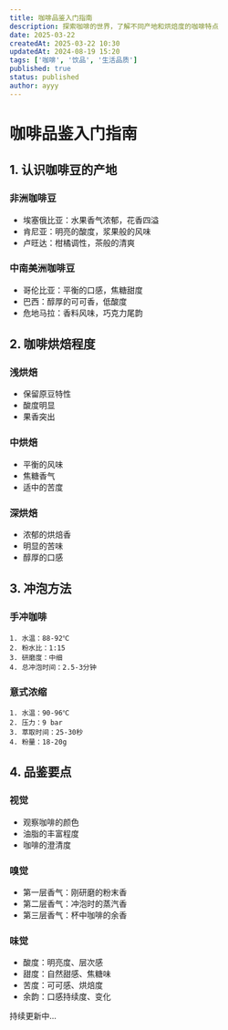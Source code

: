 ```yaml
---
title: 咖啡品鉴入门指南
description: 探索咖啡的世界，了解不同产地和烘焙度的咖啡特点
date: 2025-03-22
createdAt: 2025-03-22 10:30
updatedAt: 2024-08-19 15:20
tags: ['咖啡', '饮品', '生活品质']
published: true
status: published
author: ayyy
---
```


# 咖啡品鉴入门指南

## 1. 认识咖啡豆的产地

### 非洲咖啡豆
- 埃塞俄比亚：水果香气浓郁，花香四溢
- 肯尼亚：明亮的酸度，浆果般的风味
- 卢旺达：柑橘调性，茶般的清爽

### 中南美洲咖啡豆
- 哥伦比亚：平衡的口感，焦糖甜度
- 巴西：醇厚的可可香，低酸度
- 危地马拉：香料风味，巧克力尾韵

## 2. 咖啡烘焙程度

### 浅烘焙
- 保留原豆特性
- 酸度明显
- 果香突出

### 中烘焙
- 平衡的风味
- 焦糖香气
- 适中的苦度

### 深烘焙
- 浓郁的烘焙香
- 明显的苦味
- 醇厚的口感

## 3. 冲泡方法

### 手冲咖啡
```
1. 水温：88-92℃
2. 粉水比：1:15
3. 研磨度：中细
4. 总冲泡时间：2.5-3分钟
```

### 意式浓缩
```
1. 水温：90-96℃
2. 压力：9 bar
3. 萃取时间：25-30秒
4. 粉量：18-20g
```

## 4. 品鉴要点

### 视觉
- 观察咖啡的颜色
- 油脂的丰富程度
- 咖啡的澄清度

### 嗅觉
- 第一层香气：刚研磨的粉末香
- 第二层香气：冲泡时的蒸汽香
- 第三层香气：杯中咖啡的余香

### 味觉
- 酸度：明亮度、层次感
- 甜度：自然甜感、焦糖味
- 苦度：可可感、烘焙度
- 余韵：口感持续度、变化

持续更新中... 